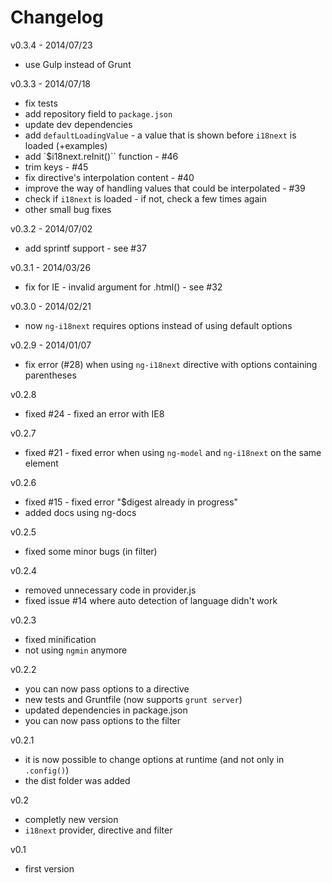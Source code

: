 # Changelog #

v0.3.4 - 2014/07/23
 - use Gulp instead of Grunt

v0.3.3 - 2014/07/18
- fix tests
- add repository field to `package.json`
- update dev dependencies
- add `defaultLoadingValue` - a value that is shown before `i18next` is loaded (+examples)
- add `$i18next.reInit()`` function - #46
- trim keys - #45
- fix directive's interpolation content - #40
- improve the way of handling values that could be interpolated - #39
- check if `i18next` is loaded - if not, check a few times again
- other small bug fixes

v0.3.2 - 2014/07/02
- add sprintf support - see #37

v0.3.1 - 2014/03/26
- fix for IE - invalid argument for .html() - see #32

v0.3.0 - 2014/02/21
- now `ng-i18next` requires options instead of using default options

v0.2.9 - 2014/01/07
- fix error (#28) when using `ng-i18next` directive with options containing parentheses

v0.2.8
- fixed #24 - fixed an error with IE8

v0.2.7
- fixed #21 - fixed error when using `ng-model` and `ng-i18next` on the same element

v0.2.6
- fixed #15 - fixed error "$digest already in progress"
- added docs using ng-docs

v0.2.5
- fixed some minor bugs (in filter)

v0.2.4
- removed unnecessary code in provider.js
- fixed issue #14 where auto detection of language didn't work

v0.2.3
- fixed minification
- not using `ngmin` anymore

v0.2.2
- you can now pass options to a directive
- new tests and Gruntfile (now supports `grunt server`)
- updated dependencies in package.json
- you can now pass options to the filter

v0.2.1
- it is now possible to change options at runtime (and not only in `.config()`)
- the dist folder was added

v0.2
- completly new version
- `i18next` provider, directive and filter

v0.1
- first version
